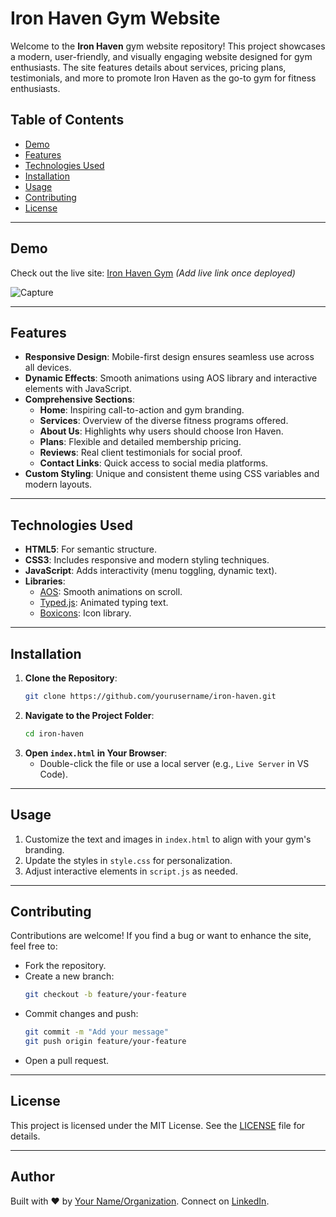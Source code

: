 # Iron Haven Gym Website

Welcome to the **Iron Haven** gym website repository! This project showcases a modern, user-friendly, and visually engaging website designed for gym enthusiasts. The site features details about services, pricing plans, testimonials, and more to promote Iron Haven as the go-to gym for fitness enthusiasts.


## Table of Contents
- [Demo](#demo)
- [Features](#features)
- [Technologies Used](#technologies-used)
- [Installation](#installation)
- [Usage](#usage)
- [Contributing](#contributing)
- [License](#license)

---

## Demo
Check out the live site: [Iron Haven Gym](#) *(Add live link once deployed)*

![Capture](https://github.com/user-attachments/assets/634f73bf-1350-4292-96d9-17ff840de5c7)

---

## Features
- **Responsive Design**: Mobile-first design ensures seamless use across all devices.
- **Dynamic Effects**: Smooth animations using AOS library and interactive elements with JavaScript.
- **Comprehensive Sections**:
  - **Home**: Inspiring call-to-action and gym branding.
  - **Services**: Overview of the diverse fitness programs offered.
  - **About Us**: Highlights why users should choose Iron Haven.
  - **Plans**: Flexible and detailed membership pricing.
  - **Reviews**: Real client testimonials for social proof.
  - **Contact Links**: Quick access to social media platforms.
- **Custom Styling**: Unique and consistent theme using CSS variables and modern layouts.

---

## Technologies Used
- **HTML5**: For semantic structure.
- **CSS3**: Includes responsive and modern styling techniques.
- **JavaScript**: Adds interactivity (menu toggling, dynamic text).
- **Libraries**:
  - [AOS](https://michalsnik.github.io/aos/): Smooth animations on scroll.
  - [Typed.js](https://mattboldt.com/demos/typed-js/): Animated typing text.
  - [Boxicons](https://boxicons.com/): Icon library.

---

## Installation

1. **Clone the Repository**:
    ```bash
    git clone https://github.com/yourusername/iron-haven.git
    ```
2. **Navigate to the Project Folder**:
    ```bash
    cd iron-haven
    ```
3. **Open `index.html` in Your Browser**:
    - Double-click the file or use a local server (e.g., `Live Server` in VS Code).

---

## Usage
1. Customize the text and images in `index.html` to align with your gym's branding.
2. Update the styles in `style.css` for personalization.
3. Adjust interactive elements in `script.js` as needed.

---

## Contributing
Contributions are welcome! If you find a bug or want to enhance the site, feel free to:
- Fork the repository.
- Create a new branch:
    ```bash
    git checkout -b feature/your-feature
    ```
- Commit changes and push:
    ```bash
    git commit -m "Add your message"
    git push origin feature/your-feature
    ```
- Open a pull request.

---

## License
This project is licensed under the MIT License. See the [LICENSE](LICENSE) file for details.

---

## Author
Built with ❤️ by [Your Name/Organization](#). Connect on [LinkedIn](#).
